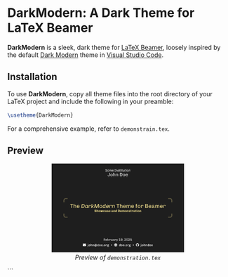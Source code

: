 # DarkModern: A Dark Theme for LaTeX Beamer  

**DarkModern** is a sleek, dark theme for [LaTeX Beamer](https://ctan.org/pkg/beamer), loosely inspired by the default [Dark Modern](https://github.com/microsoft/vscode/blob/bb766b362c7a12012d97b82bd1538cecd109f5c7/extensions/theme-defaults/themes/dark_modern.json) theme in [Visual Studio Code](https://github.com/microsoft/vscode).  

## Installation  

To use **DarkModern**, copy all theme files into the root directory of your LaTeX project and include the following in your preamble:  
```tex
\usetheme{DarkModern}
```
For a comprehensive example, refer to `demonstrain.tex`.

## Preview
<p align="center">
    <img src="demonstration.gif" alt="DarkModern theme preview" width="60%">
    <br>
    <i>Preview of <code>demonstration.tex</code></i>
</p>
```
